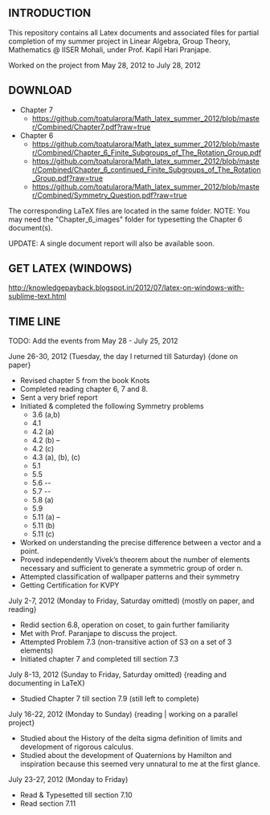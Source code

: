INTRODUCTION
--
This repository contains all Latex documents and associated files for partial completion of my summer project in Linear Algebra, Group Theory, Mathematics @ IISER Mohali, under Prof. Kapil Hari Pranjape.

Worked on the project from May 28, 2012 to July 28, 2012


DOWNLOAD
--
* Chapter 7 
	* https://github.com/toatularora/Math_latex_summer_2012/blob/master/Combined/Chapter7.pdf?raw=true
* Chapter 6
	* https://github.com/toatularora/Math_latex_summer_2012/blob/master/Combined/Chapter_6_Finite_Subgroups_of_The_Rotation_Group.pdf
	* https://github.com/toatularora/Math_latex_summer_2012/blob/master/Combined/Chapter_6_continued_Finite_Subgroups_of_The_Rotation_Group.pdf?raw=true
	* https://github.com/toatularora/Math_latex_summer_2012/blob/master/Combined/Symmetry_Question.pdf?raw=true

The corresponding LaTeX files are located in the same folder. 
NOTE: You may need the "Chapter_6_images" folder for typesetting the Chapter 6 document(s).

UPDATE:
A single document report will also be available soon.


GET LATEX (WINDOWS)
--
http://knowledgepayback.blogspot.in/2012/07/latex-on-windows-with-sublime-text.html


TIME LINE
--
TODO: Add the events from May 28 - July 25, 2012

June 26-30, 2012 (Tuesday, the day I returned till Saturday)
{done on paper}
*	Revised chapter 5 from the book Knots
*	Completed reading chapter 6, 7 and 8.
*	Sent a very brief report
*	Initiated & completed the following Symmetry problems
	*	3.6 (a,b)
	*	4.1
	*	4.2 (a)
	*	4.2 (b) –
	*	4.2 (c)
	*	4.3 (a), (b), (c)
	*	5.1
	*	5.5
	*	5.6 --
	*	5.7 --
	*	5.8 (a)
	*	5.9
	*	5.11 (a) –
	*	5.11 (b)
	*	5.11 (c)
*	Worked on understanding the precise difference between a vector and a point.
*	Proved independently Vivek’s theorem about the number of elements necessary and sufficient to generate a symmetric group of order n.
*	Attempted classification of wallpaper patterns and their symmetry
*	Getting Certification for KVPY

July 2-7, 2012 (Monday to Friday, Saturday omitted)
{mostly on paper, and reading}
*	Redid section 6.8, operation on coset, to gain further familiarity
*	Met with Prof. Paranjape to discuss the project.
*	Attempted Problem 7.3 (non-transitive action of S3 on a set of 3 elements)
*	Initiated chapter 7 and completed till section 7.3


July 8-13, 2012 (Sunday to Friday, Saturday omitted)
{reading and documenting in LaTeX}
*	Studied Chapter 7 till section 7.9 (still left to complete) 

July 16-22, 2012 (Monday to Sunday)
{reading | working on a parallel project}
*	Studied about the History of the delta sigma definition of limits and development of rigorous calculus.
*	Studied about the development of Quaternions by Hamilton and inspiration because this seemed very unnatural to me at the first glance.

July 23-27, 2012 (Monday to Friday)
*	Read & Typesetted till section 7.10
*	Read section 7.11
